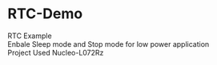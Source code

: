 # RTC-Demo
RTC Example<br/> 
Enbale Sleep mode and Stop mode for low power application<br/>
Project Used Nucleo-L072Rz<br/>
